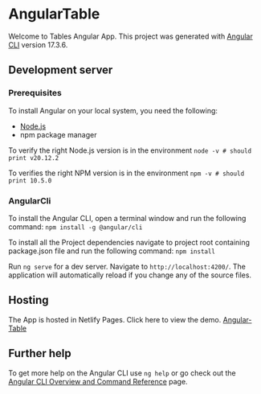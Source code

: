 # AngularTable

Welcome to Tables Angular App. This project was generated with [Angular CLI](https://github.com/angular/angular-cli) version 17.3.6.

## Development server

### Prerequisites

To install Angular on your local system, you need the following:
- [Node.js](https://nodejs.org/en/download)
- npm package manager

To verify the right Node.js version is in the environment
`node -v # should print v20.12.2`

To verifies the right NPM version is in the environment
`npm -v # should print 10.5.0`

### AngularCli
To install the Angular CLI, open a terminal window and run the following command:
`npm install -g @angular/cli`

To install all the Project dependencies navigate to project root containing package.json file and run the following command:
`npm install`

Run `ng serve` for a dev server. Navigate to `http://localhost:4200/`. The application will automatically reload if you change any of the source files.

## Hosting
The App is hosted in Netlify Pages. Click here to view the demo. [Angular-Table](https://6637e9348606eb2224b38c50--famous-zuccutto-36585a.netlify.app)

## Further help

To get more help on the Angular CLI use `ng help` or go check out the [Angular CLI Overview and Command Reference](https://angular.io/cli) page.
